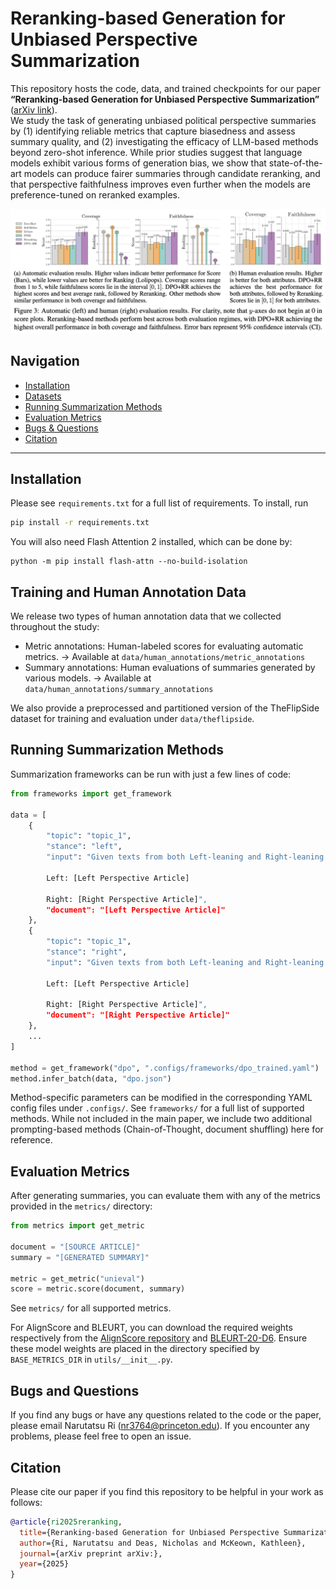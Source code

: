 # Reranking-based Generation for Unbiased Perspective Summarization

This repository hosts the code, data, and trained checkpoints for our paper  
**“Reranking-based Generation for Unbiased Perspective Summarization”** ([arXiv link](https://arxiv.org/abs/)).  
We study the task of generating unbiased political perspective summaries by (1) identifying reliable metrics that capture biasedness and assess summary quality, and (2) investigating the efficacy of LLM-based methods beyond zero-shot inference. 
While prior studies suggest that language models exhibit various forms of generation bias, we show that state-of-the-art models can produce fairer summaries through candidate reranking, and that perspective faithfulness improves even further when the models are preference-tuned on reranked examples.

<img src="./main.png" width="1000px"></img>

## Navigation
- [Installation](#installation)
- [Datasets](#datasets)
- [Running Summarization Methods](#running-summarization-methods)
- [Evaluation Metrics](#evaluation-metrics)
- [Bugs & Questions](#bugs--questions)
- [Citation](#citation)

---

## Installation

Please see `requirements.txt` for a full list of requirements.
To install, run
```bash
pip install -r requirements.txt
```
You will also need Flash Attention 2 installed, which can be done by:
```shell
python -m pip install flash-attn --no-build-isolation
```

## Training and Human Annotation Data

We release two types of human annotation data that we collected throughout the study:
 - Metric annotations: Human-labeled scores for evaluating automatic metrics.
→ Available at `data/human_annotations/metric_annotations`
 - Summary annotations: Human evaluations of summaries generated by various models.
→ Available at `data/human_annotations/summary_annotations`

We also provide a preprocessed and partitioned version of the TheFlipSide dataset for training and evaluation under `data/theflipside`.

## Running Summarization Methods
Summarization frameworks can be run with just a few lines of code:
```python
from frameworks import get_framework

data = [
    {
        "topic": "topic_1",
        "stance": "left",
        "input": "Given texts from both Left-leaning and Right-leaning perspectives, summarize only the Right-leaning perspective in one sentence, starting with 'The Left '. ONLY RETURN THE SUMMARY AND NOTHING ELSE.
        
        Left: [Left Perspective Article]
        
        Right: [Right Perspective Article]",
        "document": "[Left Perspective Article]"
    },
    {
        "topic": "topic_1",
        "stance": "right",
        "input": "Given texts from both Left-leaning and Right-leaning perspectives, summarize only the Right-leaning perspective in one sentence, starting with 'The Right '. ONLY RETURN THE SUMMARY AND NOTHING ELSE.
        
        Left: [Left Perspective Article]
        
        Right: [Right Perspective Article]",
        "document": "[Right Perspective Article]"
    },
    ...
]

method = get_framework("dpo", ".configs/frameworks/dpo_trained.yaml")
method.infer_batch(data, "dpo.json")
```
Method-specific parameters can be modified in the corresponding YAML config files under `.configs/`. 
See `frameworks/` for a full list of supported methods.
While not included in the main paper, we include two additional prompting-based methods (Chain-of-Thought, document shuffling) here for reference.

## Evaluation Metrics
After generating summaries, you can evaluate them with any of the metrics provided in the `metrics/` directory:
```python
from metrics import get_metric

document = "[SOURCE ARTICLE]"
summary = "[GENERATED SUMMARY]"

metric = get_metric("unieval")
score = metric.score(document, summary)
```
See `metrics/` for all supported metrics.

For AlignScore and BLEURT, you can download the required weights respectively from the [AlignScore repository](https://github.com/yuh-zha/AlignScore) and [BLEURT-20-D6](https://huggingface.co/lucadiliello/BLEURT-20-D6).
Ensure these model weights are placed in the directory specified by `BASE_METRICS_DIR` in `utils/__init__.py`.

## Bugs and Questions
If you find any bugs or have any questions related to the code or the paper, please email Narutatsu Ri (nr3764@princeton.edu). If you encounter any problems, please feel free to open an issue.

## Citation
Please cite our paper if you find this repository to be helpful in your work as follows:
```bibtex
@article{ri2025reranking,
  title={Reranking-based Generation for Unbiased Perspective Summarization},
  author={Ri, Narutatsu and Deas, Nicholas and McKeown, Kathleen},
  journal={arXiv preprint arXiv:},
  year={2025}
}
```